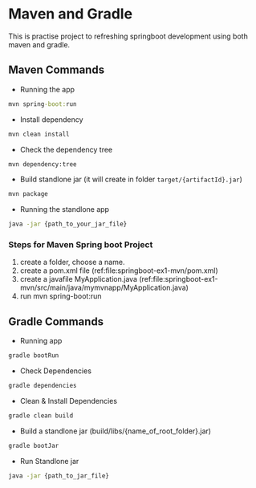 # Maven and Gradle

This is practise project to refreshing springboot development using both maven and gradle.

## Maven Commands
* Running the app
```cmd
mvn spring-boot:run
```
* Install dependency
```cmd
mvn clean install
```
* Check the dependency tree
```cmd
mvn dependency:tree
```
* Build standlone jar (it will create in folder `target/{artifactId}.jar`)
```cmd
mvn package
```
* Running the standlone app
```cmd
java -jar {path_to_your_jar_file}
```

### Steps for Maven Spring boot Project
1. create a folder, choose a name.
2. create a pom.xml file (ref:file:springboot-ex1-mvn/pom.xml)
3. create a javafile MyApplication.java (ref:file:springboot-ex1-mvn/src/main/java/mymvnapp/MyApplication.java)
4. run mvn spring-boot:run

## Gradle Commands
* Running app
```cmd
gradle bootRun
```
* Check Dependencies
```cmd
gradle dependencies
```
* Clean & Install Dependencies
```cmd
gradle clean build
```
* Build a standlone jar (build/libs/{name_of_root_folder}.jar)
```cmd
gradle bootJar
```
* Run Standlone jar
```cmd
java -jar {path_to_jar_file}
```
